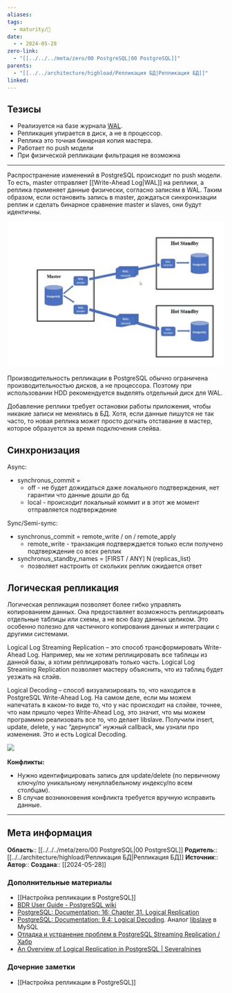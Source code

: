 ```yaml
---
aliases: 
tags:
  - maturity/🌱
date:
  - - 2024-05-28
zero-link:
  - "[[../../../meta/zero/00 PostgreSQL|00 PostgreSQL]]"
parents:
  - "[[../../architecture/highload/Репликация БД|Репликация БД]]"
linked:
---
```

## Тезисы
- Реализуется на базе журнала [WAL](Write-Ahead%20Log.md).
- Репликация упирается в диск, а не в процессор.
- Реплика это точная бинарная копия мастера.
- Работает по push модели
- При физической репликации фильтрация не возможна
***
Распространение изменений в PostgreSQL происходит по push модели. То есть, master отправляет [[Write-Ahead Log|WAL]] на реплики, а реплика применяет данные физически, согласно записям в WAL. Таким образом, если остановить запись в master, дождаться синхронизации реплик и сделать бинарное сравнение master и slaves, они будут идентичны.

![](../../../meta/files/images/Pasted%20image%2020240606094952.png)

Производительность репликации в PostgreSQL обычно ограничена производительностью дисков, а не процессора. Поэтому при использовании HDD рекомендуется выделять отдельный диск для WAL.

Добавление реплики требует остановки работы приложения, чтобы никакие записи не менялись в БД. Хотя, если данные пишутся не так часто, то новая реплика может просто догнать отставание в мастер, которое образуется за время подключения слейва.


## Синхронизация
Async:
- synchronus_commit = 
	- off - не будет дожидаться даже локального подтверждения, нет гарантии что данные дошли до бд
	- local - происходит локальный коммит и в этот же момент отправляется подтверждение

Sync/Semi-symc:
- synchronus_commit = remote_write \/ on \/ remote_apply
	- remote_write - транзакция подтверждается только если получено подтверждение со всех реплик
- synchronus_standby_names = \[FIRST \/ ANY\] N (replicas_list)
	- позволяет настроить от скольких реплик ожидается ответ
## Логическая репликация
Логическая репликация позволяет более гибко управлять копированием данных. Она предоставляет возможность реплицировать отдельные таблицы или схемы, а не всю базу данных целиком. Это особенно полезно для частичного копирования данных и интеграции с другими системами.

Logical Log Streaming Replication – это способ трансформировать Write-Ahead Log. Например, мы не хотим реплицировать все таблицы из данной базы, а хотим реплицировать только часть. Logical Log Streaming Replication позволяет мастеру объяснить, что из таблиц будет уезжать на слэйв.

Logical Decoding – способ визуализировать то, что находится в PostgreSQL Write-Ahead Log. На самом деле, если мы можем напечатать в каком-то виде то, что у нас происходит на слэйве, точнее, что нам пришло через Write-Ahead Log, это значит, что мы можем программно реализовать все то, что делает libslave. Получили insert, update, delete, у нас “дернулся” нужный callback, мы узнали про изменения. Это и есть Logical Decoding.

![](Pasted%20image%2020240606100439.png)

**Конфликты:**
- Нужно идентифицировать запись для update/delete (по первичному ключу/по уникальному ненуллабельному индексу/по всем столбцам).
- В случае возникновения конфликта требуется вручную исправить данные.
***
## Мета информация
**Область**:: [[../../../meta/zero/00 PostgreSQL|00 PostgreSQL]]
**Родитель**:: [[../../architecture/highload/Репликация БД|Репликация БД]]
**Источник**:: 
**Автор**:: 
**Создана**:: [[2024-05-28]]
### Дополнительные материалы
- [[Настройка репликации в PostgreSQL]]
- [BDR User Guide - PostgreSQL wiki](https://wiki.postgresql.org/wiki/Logical_Log_Streaming_Replication)
- [PostgreSQL: Documentation: 16: Chapter 31. Logical Replication](https://www.postgresql.org/docs/current/logical-replication.html)
- [PostgreSQL: Documentation: 9.4: Logical Decoding](https://www.postgresql.org/docs/9.4/logicaldecoding.html). Аналог [libslave](libslave.md) в MySQL
- [Отладка и устранение проблем в PostgreSQL Streaming Replication / Хабр](https://m.habr.com/ru/company/oleg-bunin/blog/414111/)
- [An Overview of Logical Replication in PostgreSQL | Severalnines](https://severalnines.com/blog/overview-logical-replication-postgresql/)
### Дочерние заметки
<!-- QueryToSerialize: LIST FROM [[]] WHERE contains(Родитель, this.file.link) or contains(parents, this.file.link) -->
<!-- SerializedQuery: LIST FROM [[]] WHERE contains(Родитель, this.file.link) or contains(parents, this.file.link) -->
- [[Настройка репликации в PostgreSQL]]
<!-- SerializedQuery END -->
